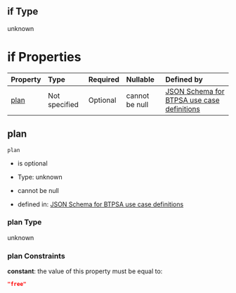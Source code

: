 ## if Type

unknown

# if Properties

| Property      | Type          | Required | Nullable       | Defined by                                                                                                                                                                                                                                    |
| :------------ | :------------ | :------- | :------------- | :-------------------------------------------------------------------------------------------------------------------------------------------------------------------------------------------------------------------------------------------- |
| [plan](#plan) | Not specified | Optional | cannot be null | [JSON Schema for BTPSA use case definitions](btpsa-usecase-properties-services-items-allof-1-then-allof-107-then-allof-2-if-properties-plan.md "undefined#/properties/services/items/allOf/1/then/allOf/107/then/allOf/2/if/properties/plan") |

## plan



`plan`

*   is optional

*   Type: unknown

*   cannot be null

*   defined in: [JSON Schema for BTPSA use case definitions](btpsa-usecase-properties-services-items-allof-1-then-allof-107-then-allof-2-if-properties-plan.md "undefined#/properties/services/items/allOf/1/then/allOf/107/then/allOf/2/if/properties/plan")

### plan Type

unknown

### plan Constraints

**constant**: the value of this property must be equal to:

```json
"free"
```
